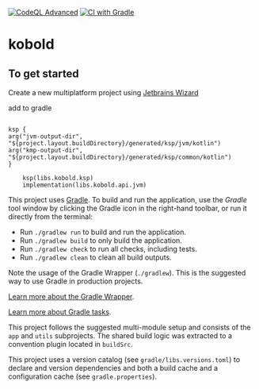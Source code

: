 [![CodeQL Advanced](https://github.com/bsautner/kobold/actions/workflows/codeql.yml/badge.svg)](https://github.com/bsautner/kobold/actions/workflows/codeql.yml) [![CI with Gradle](https://github.com/bsautner/kobold/actions/workflows/gradle.yml/badge.svg)](https://github.com/bsautner/kobold/actions/workflows/gradle.yml)

# kobold

## To get started

Create a new multiplatform project using [Jetbrains Wizard](https://kmp.jetbrains.com/) 

add to gradle 
```

ksp {
arg("jvm-output-dir", "${project.layout.buildDirectory}/generated/ksp/jvm/kotlin")
arg("kmp-output-dir", "${project.layout.buildDirectory}/generated/ksp/common/kotlin")
}

    ksp(libs.kobold.ksp)
    implementation(libs.kobold.api.jvm)

```




This project uses [Gradle](https://gradle.org/).
To build and run the application, use the *Gradle* tool window by clicking the Gradle icon in the right-hand toolbar,
or run it directly from the terminal:

* Run `./gradlew run` to build and run the application.
* Run `./gradlew build` to only build the application.
* Run `./gradlew check` to run all checks, including tests.
* Run `./gradlew clean` to clean all build outputs.

Note the usage of the Gradle Wrapper (`./gradlew`).
This is the suggested way to use Gradle in production projects.

[Learn more about the Gradle Wrapper](https://docs.gradle.org/current/userguide/gradle_wrapper.html).

[Learn more about Gradle tasks](https://docs.gradle.org/current/userguide/command_line_interface.html#common_tasks).


This project follows the suggested multi-module setup and consists of the `app` and `utils` subprojects.
The shared build logic was extracted to a convention plugin located in `buildSrc`.

This project uses a version catalog (see `gradle/libs.versions.toml`) to declare and version dependencies
and both a build cache and a configuration cache (see `gradle.properties`).